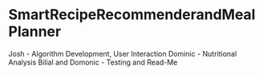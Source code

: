 # SmartRecipeRecommenderandMealPlanner




Josh - Algorithm Development, User Interaction
Dominic - Nutritional Analysis
Bilial and Domonic - Testing and Read-Me